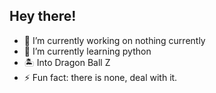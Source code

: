## Hey there!

- 🔭 I’m currently working on nothing currently
- 🌱 I’m currently learning python
- 🏝️ Into Dragon Ball Z
- ⚡ Fun fact: there is none, deal with it.
  
